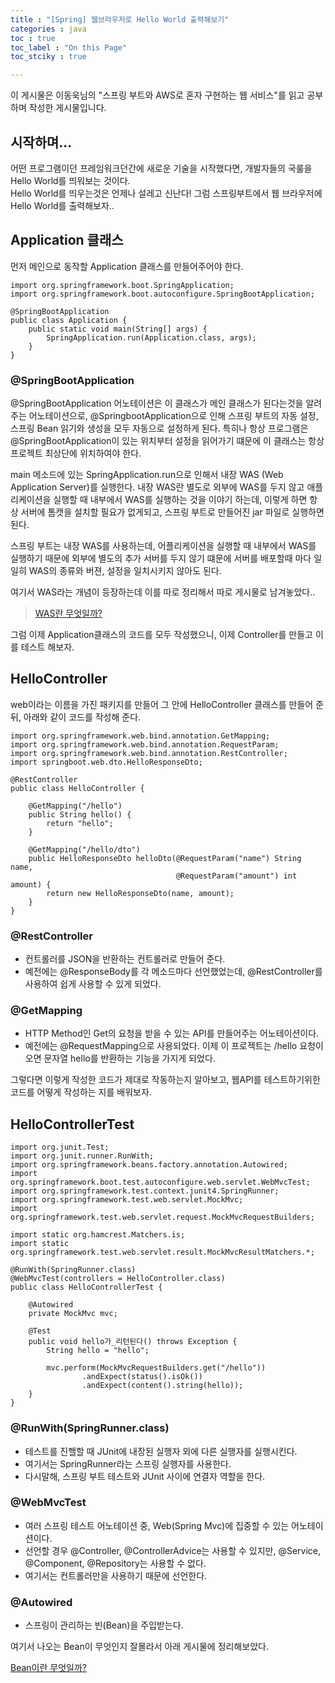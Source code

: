 ```yaml
---
title : "[Spring] 웹브라우저로 Hello World 출력해보기"
categories : java
toc : true
toc_label : "On this Page"
toc_stciky : true

---
```

이 게시물은 이동욱님의 "스프링 부트와 AWS로 혼자 구현하는 웹 서비스"를 읽고 공부하며 작성한 게시물입니다.

## 시작하며...
어떤 프로그램이던 프레임워크던간에 새로운 기술을 시작했다면, 개발자들의 국룰을 Hello World를 띄워보는 것이다.       
Hello World를 띄우는것은 언제나 설레고 신난다! 그럼 스프링부트에서 웹 브라우저에 Hello World를 출력해보자..

## Application 클래스
먼저 메인으로 동작할 Application 클래스를 만들어주어야 한다. 

```
import org.springframework.boot.SpringApplication;
import org.springframework.boot.autoconfigure.SpringBootApplication;

@SpringBootApplication
public class Application {
    public static void main(String[] args) {
        SpringApplication.run(Application.class, args);
    }
}
```

### @SpringBootApplication
@SpringBootApplication 어노테이션은 이 클래스가 메인 클래스가 된다는것을 알려주는 어노테이션으로, @SpringbootApplication으로 인해 스프링 부트의 자동 설정, 스프링 Bean 읽기와 생성을 모두 자동으로 설정하게 된다. 
특히나 항상 프로그램은 @SpringBootApplication이 있는 위치부터 설정을 읽어가기 떄문에 이 클래스는 항상 프로젝트 최상단에 위치하여야 한다. 

main 메소드에 있는 SpringApplication.run으로 인해서 내장 WAS (Web Application Server)를 실행한다. 내장 WAS란 별도로 외부에 WAS를 두지 않고 애플리케이션을 실행할 때 내부에서 WAS를 실행하는 것을 이야기 하는데, 이렇게 하면 항상 서버에 톰캣을 설치할 필요가 없게되고, 스프링 부트로 만들어진 jar 파일로 실행하면 된다.

스프링 부트는 내장 WAS를 사용하는데, 어플리케이션을 실행할 때 내부에서 WAS를 실행하기 때문에 외부에 별도의 추가 서버를 두지 않기 떄문에 서버를 배포할때 마다 일일히 WAS의 종류와 버젼, 설정을 일치시키지 않아도 된다.

여기서 WAS라는 개념이 등장하는데 이를 따로 정리해서 따로 게시물로 남겨놓았다..

> [WAS란 무엇일까?](https://learnote-dev.com/java/Java-WAS란-무엇일까/)

그럼 이제 Application클래스의 코드를 모두 작성했으니, 이제 Controller를 만들고 이를 테스트 해보자.

## HelloController
web이라는 이름을 가진 패키지를 만들어 그 안에 HelloController 클래스를 만들어 준 뒤, 아래와 같이 코드를 작성해 준다.

```
import org.springframework.web.bind.annotation.GetMapping;
import org.springframework.web.bind.annotation.RequestParam;
import org.springframework.web.bind.annotation.RestController;
import springboot.web.dto.HelloResponseDto;

@RestController
public class HelloController {

    @GetMapping("/hello")
    public String hello() {
        return "hello";
    }

    @GetMapping("/hello/dto")
    public HelloResponseDto helloDto(@RequestParam("name") String name,
                                     @RequestParam("amount") int amount) {
        return new HelloResponseDto(name, amount);
    }
}
```
### @RestController
- 컨트롤러를 JSON을 반환하는 컨트롤러로 만들어 준다.
- 예전에는 @ResponseBody를 각 메소드마다 선언했었는데, @RestController를 사용하여 쉽게 사용할 수 있게 되었다.

### @GetMapping
- HTTP Method인 Get의 요청을 받을 수 있는 API를 만들어주는 어노테이션이다.
- 예전에는 @RequestMapping으로 사용되었다. 이제 이 프로젝트는 /hello 요청이 오면 문자열 hello를 반환하는 기능을 가지게 되었다.

그렇다면 이렇게 작성한 코드가 제대로 작동하는지 알아보고, 웹API를 테스트하기위한 코드를 어떻게 작성하는 지를 배워보자.

## HelloControllerTest
```
import org.junit.Test;
import org.junit.runner.RunWith;
import org.springframework.beans.factory.annotation.Autowired;
import org.springframework.boot.test.autoconfigure.web.servlet.WebMvcTest;
import org.springframework.test.context.junit4.SpringRunner;
import org.springframework.test.web.servlet.MockMvc;
import org.springframework.test.web.servlet.request.MockMvcRequestBuilders;

import static org.hamcrest.Matchers.is;
import static org.springframework.test.web.servlet.result.MockMvcResultMatchers.*;

@RunWith(SpringRunner.class)
@WebMvcTest(controllers = HelloController.class)
public class HelloControllerTest {

    @Autowired
    private MockMvc mvc;

    @Test
    public void hello가_리턴된다() throws Exception {
        String hello = "hello";

        mvc.perform(MockMvcRequestBuilders.get("/hello"))
                .andExpect(status().isOk())
                .andExpect(content().string(hello));
    }
}
```
### @RunWith(SpringRunner.class)
- 테스트를 진핼할 때 JUnit에 내장된 실행자 외에 다른 실행자를 실행시킨다.
- 여기서는 SpringRunner라는 스프링 실행자를 사용한다.
- 다시말해, 스프링 부트 테스트와 JUnit 사이에 연결자 역할을 한다.

### @WebMvcTest
- 여러 스프링 테스트 어노테이션 중, Web(Spring Mvc)에 집중할 수 있는 어노테이션이다.
- 선언할 경우 @Controller, @ControllerAdvice는 사용할 수 있지만, @Service, @Component, @Repository는 사용할 수 없다.
- 여기서는 컨트롤러만을 사용하기 때문에 선언한다.

### @Autowired
- 스프링이 관리하는 빈(Bean)을 주입받는다.

여기서 나오는 Bean이 무엇인지 잘몰라서 아래 게시물에 정리해보았다.

[Bean이란 무엇일까?]()

